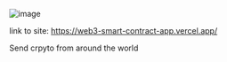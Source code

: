 ![image](https://github.com/markbtesh/web3-smart-contract-app/assets/63694092/26a317cb-89e1-45f9-ac47-30c8332726f9)


link to site:
https://web3-smart-contract-app.vercel.app/


Send crpyto from around the world
